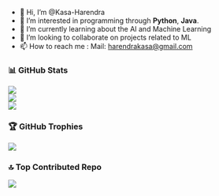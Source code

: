 - 👋 Hi, I’m @Kasa-Harendra
- 👀 I’m interested in programming through **Python**, **Java**. 
- 🌱 I’m currently learning about the AI and Machine Learning
- 💞️ I’m looking to collaborate on projects related to ML
- 📫 How to reach me :
      Mail: harendrakasa@gmail.com


### 📊 GitHub Stats
![](https://github-readme-stats.vercel.app/api?username=Kasa-Harendra&theme=default&hide_border=false&include_all_commits=true&count_private=false)<br>
![](https://github-readme-streak-stats.herokuapp.com/?user=Kasa-Harendra&theme=default&hide_border=false)<br/>
![](https://github-readme-stats.vercel.app/api/top-langs/?username=Kasa-Harendra&theme=default&hide_border=false&include_all_commits=true&count_private=false&layout=compact)

### 🏆 GitHub Trophies
![](https://github-profile-trophy.vercel.app/?username=Kasa-Harendra&theme=flat&no-frame=false&no-bg=false&margin-w=4)

### 🔝 Top Contributed Repo
![](https://github-contributor-stats.vercel.app/api?username=Kasa-Harendra&limit=5&theme=flat&combine_all_yearly_contributions=true)

